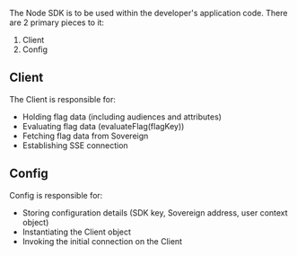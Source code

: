 The Node SDK is to be used within the developer's application code. There are 2 primary pieces to it:

1. Client
2. Config

## Client

The Client is responsible for:

- Holding flag data (including audiences and attributes)
- Evaluating flag data (evaluateFlag(flagKey))
- Fetching flag data from Sovereign
- Establishing SSE connection

## Config

Config is responsible for:

- Storing configuration details (SDK key, Sovereign address, user context object)
- Instantiating the Client object
- Invoking the initial connection on the Client
